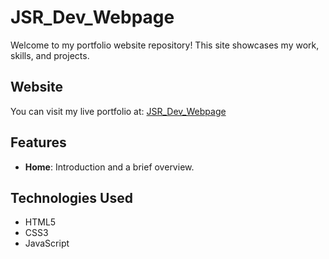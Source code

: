 # JSR_Dev_Webpage

Welcome to my portfolio website repository! This site showcases my work, skills, and projects. 

## Website

You can visit my live portfolio at: [JSR_Dev_Webpage](https://jsrreddy-dev.github.io/JSR_Dev_Webpage/)

## Features

- **Home**: Introduction and a brief overview.

## Technologies Used

- HTML5
- CSS3
- JavaScript